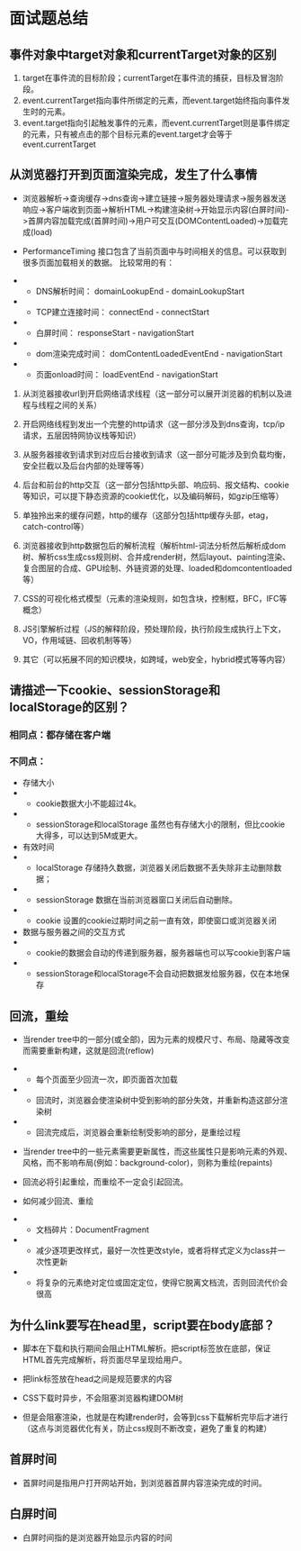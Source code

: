 # 面试题总结

## 事件对象中target对象和currentTarget对象的区别

1. target在事件流的目标阶段；currentTarget在事件流的捕获，目标及冒泡阶段。
1. event.currentTarget指向事件所绑定的元素，而event.target始终指向事件发生时的元素。
1. event.target指向引起触发事件的元素，而event.currentTarget则是事件绑定的元素，只有被点击的那个目标元素的event.target才会等于event.currentTarget

## 从浏览器打开到页面渲染完成，发生了什么事情

- 浏览器解析->查询缓存->dns查询->建立链接->服务器处理请求->服务器发送响应->客户端收到页面->解析HTML->构建渲染树->开始显示内容(白屏时间)->首屏内容加载完成(首屏时间)->用户可交互(DOMContentLoaded)->加载完成(load)

- PerformanceTiming 接口包含了当前页面中与时间相关的信息。可以获取到很多页面加载相关的数据。 比较常用的有：
- - DNS解析时间： domainLookupEnd - domainLookupStart
- - TCP建立连接时间： connectEnd - connectStart
- - 白屏时间： responseStart - navigationStart
- - dom渲染完成时间： domContentLoadedEventEnd - navigationStart
- - 页面onload时间： loadEventEnd - navigationStart

1. 从浏览器接收url到开启网络请求线程（这一部分可以展开浏览器的机制以及进程与线程之间的关系）

2. 开启网络线程到发出一个完整的http请求（这一部分涉及到dns查询，tcp/ip请求，五层因特网协议栈等知识）

3. 从服务器接收到请求到对应后台接收到请求（这一部分可能涉及到负载均衡，安全拦截以及后台内部的处理等等）

4. 后台和前台的http交互（这一部分包括http头部、响应码、报文结构、cookie等知识，可以提下静态资源的cookie优化，以及编码解码，如gzip压缩等）

5. 单独拎出来的缓存问题，http的缓存（这部分包括http缓存头部，etag，catch-control等）

6. 浏览器接收到http数据包后的解析流程（解析html-词法分析然后解析成dom树、解析css生成css规则树、合并成render树，然后layout、painting渲染、复合图层的合成、GPU绘制、外链资源的处理、loaded和domcontentloaded等）

7. CSS的可视化格式模型（元素的渲染规则，如包含块，控制框，BFC，IFC等概念）

8. JS引擎解析过程（JS的解释阶段，预处理阶段，执行阶段生成执行上下文，VO，作用域链、回收机制等等）

9. 其它（可以拓展不同的知识模块，如跨域，web安全，hybrid模式等等内容）

## 请描述一下cookie、sessionStorage和localStorage的区别？

### 相同点：都存储在客户端

### 不同点：

- 存储大小
- - cookie数据大小不能超过4k。
- - sessionStorage和localStorage 虽然也有存储大小的限制，但比cookie大得多，可以达到5M或更大。
- 有效时间
- - localStorage 存储持久数据，浏览器关闭后数据不丢失除非主动删除数据；
- - sessionStorage 数据在当前浏览器窗口关闭后自动删除。
- - cookie 设置的cookie过期时间之前一直有效，即使窗口或浏览器关闭
- 数据与服务器之间的交互方式
- - cookie的数据会自动的传递到服务器，服务器端也可以写cookie到客户端
- - sessionStorage和localStorage不会自动把数据发给服务器，仅在本地保存

## 回流，重绘

- 当render tree中的一部分(或全部)，因为元素的规模尺寸、布局、隐藏等改变而需要重新构建，这就是回流(reflow)
- - 每个页面至少回流一次，即页面首次加载
- - 回流时，浏览器会使渲染树中受到影响的部分失效，并重新构造这部分渲染树
- - 回流完成后，浏览器会重新绘制受影响的部分，是重绘过程

- 当render tree中的一些元素需要更新属性，而这些属性只是影响元素的外观、风格，而不影响布局(例如：background-color)，则称为重绘(repaints)

- 回流必将引起重绘，而重绘不一定会引起回流。

- 如何减少回流、重绘

- - 文档碎片：DocumentFragment

- - 减少逐项更改样式，最好一次性更改style，或者将样式定义为class并一次性更新

- - 将复杂的元素绝对定位或固定定位，使得它脱离文档流，否则回流代价会很高

## 为什么link要写在head里，script要在body底部？

- 脚本在下载和执行期间会阻止HTML解析。把script标签放在底部，保证HTML首先完成解析，将页面尽早呈现给用户。

- 把link标签放在head之间是规范要求的内容

- CSS下载时异步，不会阻塞浏览器构建DOM树

- 但是会阻塞渲染，也就是在构建render时，会等到css下载解析完毕后才进行（这点与浏览器优化有关，防止css规则不断改变，避免了重复的构建）

## 首屏时间

- 首屏时间是指用户打开网站开始，到浏览器首屏内容渲染完成的时间。

## 白屏时间

- 白屏时间指的是浏览器开始显示内容的时间